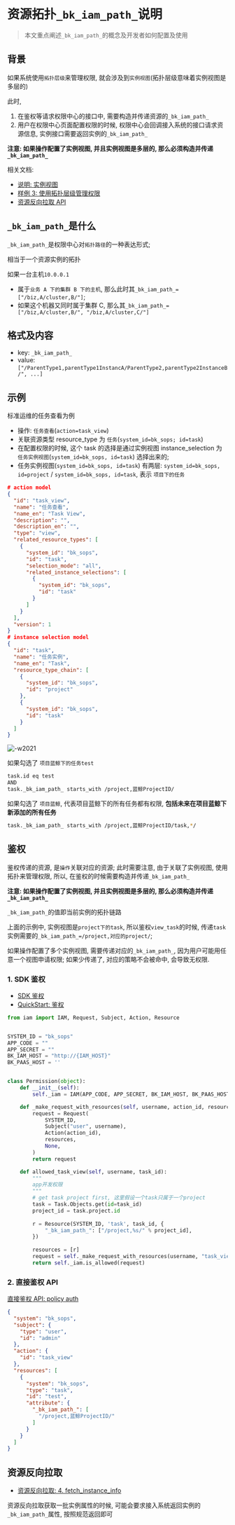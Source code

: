 # 资源拓扑`_bk_iam_path_`说明

> 本文重点阐述`_bk_iam_path_`的概念及开发者如何配置及使用

## 背景

如果系统使用`拓扑层级`来管理权限, 就会涉及到`实例视图`(拓扑层级意味着实例视图是多层的)

此时, 
1. 在鉴权等请求权限中心的接口中, 需要构造并传递资源的`_bk_iam_path_`
2. 用户在权限中心页面配置权限的时候, 权限中心会回调接入系统的接口请求资源信息, 实例接口需要返回实例的`_bk_iam_path_`

**注意: 如果操作配置了实例视图, 并且实例视图是多层的, 那么必须构造并传递`_bk_iam_path_`**

相关文档: 
* [说明: 实例视图](./01-InstanceSelection.md)
* [样例 3: 使用拓扑层级管理权限](../HowTo/Examples/03-Topology.md)
* [资源反向拉取 API](../Reference/API/03-Callback/01-API.md)

## `_bk_iam_path_`是什么

`_bk_iam_path_`是权限中心对`拓扑路径`的一种表达形式; 

相当于一个资源实例的拓扑

如果一台主机`10.0.0.1`
- 属于`业务 A 下的集群 B 下的主机`, 那么此时其`_bk_iam_path_=["/biz,A/cluster,B/"]`; 
- 如果这个机器又同时属于集群 C, 那么其`_bk_iam_path_=["/biz,A/cluster,B/", "/biz,A/cluster,C/"]`

## 格式及内容

- key: `_bk_iam_path_`
- value: `["/ParentType1,parentType1InstancA/ParentType2,parentType2InstanceB/", ...]`

## 示例

标准运维的任务查看为例
- 操作: `任务查看`(`action=task_view`)
- 关联资源类型 resource_type 为 `任务`(`system_id=bk_sops; id=task`)
- 在配置权限的时候, 这个 task 的选择是通过实例视图 instance_selection 为 `任务实例视图`(`system_id=bk_sops, id=task`) 选择出来的;
- 任务实例视图(`system_id=bk_sops, id=task`) 有两层:  `system_id=bk_sops, id=project` / `system_id=bk_sops, id=task`, 表示 `项目下的任务`

```json
# action model
{
  "id": "task_view",
  "name": "任务查看",
  "name_en": "Task View",
  "description": "",
  "description_en": "",
  "type": "view",
  "related_resource_types": [
    {
      "system_id": "bk_sops",
      "id": "task",
      "selection_mode": "all",
      "related_instance_selections": [
        {
          "system_id": "bk_sops",
          "id": "task"
        }
      ]
    }
  ],
  "version": 1
}
# instance selection model
{
  "id": "task",
  "name": "任务实例",
  "name_en": "Task",
  "resource_type_chain": [
    {
      "system_id": "bk_sops",
      "id": "project"
    },
    {
      "system_id": "bk_sops",
      "id": "task"
    }
  ]
}
```

![-w2021](../assets/Explanation/01_instance_selection_03.png)

如果勾选了 `项目蓝鲸下的任务test`

```bash
task.id eq test
AND
task._bk_iam_path_ starts_with /project,蓝鲸ProjectID/
```

如果勾选了 `项目蓝鲸`, 代表项目蓝鲸下的所有任务都有权限, **包括未来在项目蓝鲸下新添加的所有任务**

```bash
task._bk_iam_path_ starts_with /project,蓝鲸ProjectID/task,*/
```

## 鉴权

鉴权传递的资源, 是`操作`关联对应的资源; 此时需要注意, 由于关联了实例视图, 使用拓扑来管理权限, 所以, 在鉴权的时候需要构造并传递`_bk_iam_path_`

**注意: 如果操作配置了实例视图, 并且实例视图是多层的, 那么必须构造并传递`_bk_iam_path_`**

`_bk_iam_path_`的值即当前实例的拓扑链路

上面的示例中, 实例视图是`project下的task`, 所以鉴权`view_task`的时候, 传递`task`实例需要的`_bk_iam_path_=/project,对应的project/`; 

如果操作配置了多个实例视图, 需要传递对应的`_bk_iam_path_`, 因为用户可能用任意一个视图申请权限; 如果少传递了, 对应的策略不会被命中, 会导致无权限.

### 1. SDK 鉴权

* [SDK 鉴权](../Reference/API/04-Auth/01-SDK.md)
* [QuickStart: 鉴权](../QuickStart/04-Auth.md)

```python
from iam import IAM, Request, Subject, Action, Resource


SYSTEM_ID = "bk_sops"
APP_CODE = ""
APP_SECRET = ""
BK_IAM_HOST = "http://{IAM_HOST}"
BK_PAAS_HOST = ''


class Permission(object):
    def __init__(self):
        self._iam = IAM(APP_CODE, APP_SECRET, BK_IAM_HOST, BK_PAAS_HOST)

    def _make_request_with_resources(self, username, action_id, resources):
        request = Request(
            SYSTEM_ID,
            Subject("user", username),
            Action(action_id),
            resources,
            None,
        )
        return request

    def allowed_task_view(self, username, task_id):
        """
        app开发权限
        """
        # get task project first, 这里假设一个task只属于一个project
        task = Task.Objects.get(id=task_id)
        project_id = task.project.id
        
        r = Resource(SYSTEM_ID, 'task', task_id, {
            "_bk_iam_path_": ["/project,%s/" % project_id],
        })
        
        resources = [r]
        request = self._make_request_with_resources(username, "task_view", resources)
        return self._iam.is_allowed(request)
```

### 2. 直接鉴权 API

[直接鉴权 API: policy auth](../Reference/API/04-Auth/02-DirectAPI.md)

```json
{
  "system": "bk_sops",
  "subject": {
    "type": "user",
    "id": "admin"
  },
  "action": {
    "id": "task_view"
  },
  "resources": [
    {
      "system": "bk_sops",
      "type": "task",
      "id": "test",
      "attribute": {
        "_bk_iam_path_": [
          "/project,蓝鲸ProjectID/"
        ]
      }
    }
  ]
}
```

## 资源反向拉取

* [资源反向拉取: 4. fetch_instance_info](../Reference/API/03-Callback/13-fetch_instance_info.md)

资源反向拉取获取一批实例属性的时候, 可能会要求接入系统返回实例的`_bk_iam_path_`属性, 按照规范返回即可



